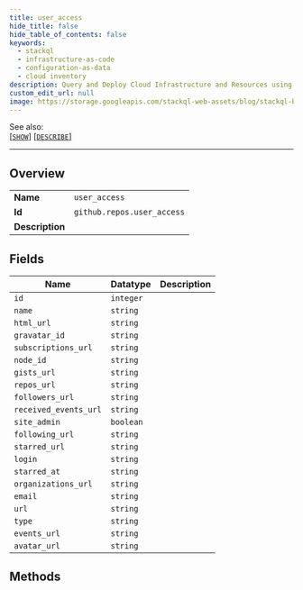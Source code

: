 ```yaml
---
title: user_access
hide_title: false
hide_table_of_contents: false
keywords:
  - stackql
  - infrastructure-as-code
  - configuration-as-data
  - cloud inventory
description: Query and Deploy Cloud Infrastructure and Resources using SQL
custom_edit_url: null
image: https://storage.googleapis.com/stackql-web-assets/blog/stackql-blog-post-featured-image.png
---
```

  
    
See also:   
[[` SHOW `]](/docs/language-spec/show) [[` DESCRIBE `]](/docs/language-spec/describe)  
* * * 
## Overview
<table><tbody>
<tr><td><b>Name</b></td><td><code>user_access</code></td></tr>
<tr><td><b>Id</b></td><td><code>github.repos.user_access</code></td></tr>
<tr><td><b>Description</b></td><td></td></tr>
</tbody></table>

## Fields
| Name | Datatype | Description |
| ---- | -------- | ----------- |
| `id` | `integer` |  |
| `name` | `string` |  |
| `html_url` | `string` |  |
| `gravatar_id` | `string` |  |
| `subscriptions_url` | `string` |  |
| `node_id` | `string` |  |
| `gists_url` | `string` |  |
| `repos_url` | `string` |  |
| `followers_url` | `string` |  |
| `received_events_url` | `string` |  |
| `site_admin` | `boolean` |  |
| `following_url` | `string` |  |
| `starred_url` | `string` |  |
| `login` | `string` |  |
| `starred_at` | `string` |  |
| `organizations_url` | `string` |  |
| `email` | `string` |  |
| `url` | `string` |  |
| `type` | `string` |  |
| `events_url` | `string` |  |
| `avatar_url` | `string` |  |
## Methods
